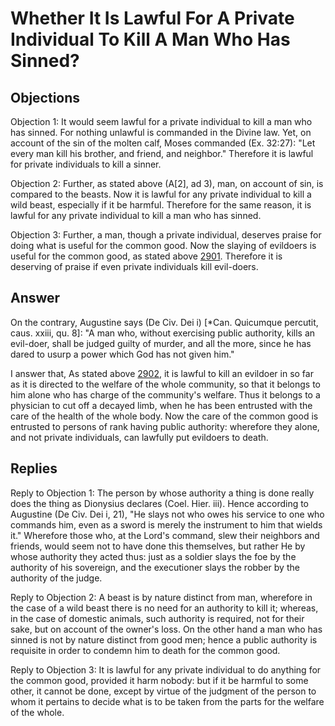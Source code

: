 # Whether It Is Lawful For A Private Individual To Kill A Man Who Has Sinned?

## Objections

Objection 1: It would seem lawful for a private individual to kill a man who has sinned. For nothing unlawful is commanded in the Divine law. Yet, on account of the sin of the molten calf, Moses commanded (Ex. 32:27): "Let every man kill his brother, and friend, and neighbor." Therefore it is lawful for private individuals to kill a sinner.

Objection 2: Further, as stated above (A[2], ad 3), man, on account of sin, is compared to the beasts. Now it is lawful for any private individual to kill a wild beast, especially if it be harmful. Therefore for the same reason, it is lawful for any private individual to kill a man who has sinned.

Objection 3: Further, a man, though a private individual, deserves praise for doing what is useful for the common good. Now the slaying of evildoers is useful for the common good, as stated above [2901](A[2]). Therefore it is deserving of praise if even private individuals kill evil-doers.

## Answer

On the contrary, Augustine says (De Civ. Dei i) [*Can. Quicumque percutit, caus. xxiii, qu. 8]: "A man who, without exercising public authority, kills an evil-doer, shall be judged guilty of murder, and all the more, since he has dared to usurp a power which God has not given him."

I answer that, As stated above [2902](A[2]), it is lawful to kill an evildoer in so far as it is directed to the welfare of the whole community, so that it belongs to him alone who has charge of the community's welfare. Thus it belongs to a physician to cut off a decayed limb, when he has been entrusted with the care of the health of the whole body. Now the care of the common good is entrusted to persons of rank having public authority: wherefore they alone, and not private individuals, can lawfully put evildoers to death.

## Replies

Reply to Objection 1: The person by whose authority a thing is done really does the thing as Dionysius declares (Coel. Hier. iii). Hence according to Augustine (De Civ. Dei i, 21), "He slays not who owes his service to one who commands him, even as a sword is merely the instrument to him that wields it." Wherefore those who, at the Lord's command, slew their neighbors and friends, would seem not to have done this themselves, but rather He by whose authority they acted thus: just as a soldier slays the foe by the authority of his sovereign, and the executioner slays the robber by the authority of the judge.

Reply to Objection 2: A beast is by nature distinct from man, wherefore in the case of a wild beast there is no need for an authority to kill it; whereas, in the case of domestic animals, such authority is required, not for their sake, but on account of the owner's loss. On the other hand a man who has sinned is not by nature distinct from good men; hence a public authority is requisite in order to condemn him to death for the common good.

Reply to Objection 3: It is lawful for any private individual to do anything for the common good, provided it harm nobody: but if it be harmful to some other, it cannot be done, except by virtue of the judgment of the person to whom it pertains to decide what is to be taken from the parts for the welfare of the whole.